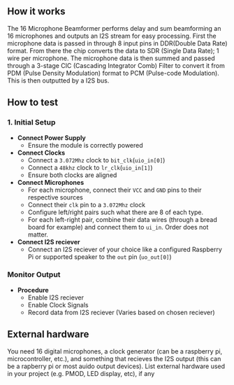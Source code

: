 <!---

This file is used to generate your project datasheet. Please fill in the information below and delete any unused
sections.

You can also include images in this folder and reference them in the markdown. Each image must be less than
512 kb in size, and the combined size of all images must be less than 1 MB.
-->

## How it works
The 16 Microphone Beamformer performs delay and sum beamforming an 16 microphones and outputs an I2S stream for easy processing. First the microphone data is passed in through 8 input pins in DDR(Double Data Rate) format. From there the chip converts the data to SDR (Single Data Rate); 1 wire per microphone. The microphone data is then summed and passed through a 3-stage CIC (Cascading Integrator Comb) Filter to convert it from PDM (Pulse Density Modulation) format to PCM (Pulse-code Modulation). This is then outputted by a I2S bus.

## How to test
### 1. Initial Setup
- **Connect Power Supply**
  - Ensure the module is correctly powered
- **Connect Clocks**
  - Connect a `3.072Mhz` clock to `bit_clk`(`uio_in[0]`)
  - Connect a `48khz` clock to `lr_clk`(`uio_in[1]`)
  - Ensure both clocks are aligned
- **Connect Microphones**
  - For each microphone, connect their `VCC` and `GND` pins to their respective sources
  - Connect their `clk` pin to a `3.072Mhz` clock
  - Configure left/right pairs such what there are 8 of each type.
  - For each left-right pair, combine their data wires (through a bread board for example) and connect them to `ui_in`. Order does not matter.
- **Connect I2S reciever**
  - Connect an I2S reciever of your choice like a configured Raspberry Pi or supported speaker to the `out` pin (`uo_out[0]`)
### Monitor Output
- **Procedure**
  -  Enable I2S reciever
  -  Enable Clock Signals
  -  Record data from I2S reciever (Varies based on chosen reciever)
## External hardware
You need 16 digital microphones, a clock generator (can be a raspberry pi, microcontroller, etc.), and something that recieves the I2S output (this can be a rapberry pi or most auido output devices).
List external hardware used in your project (e.g. PMOD, LED display, etc), if any
